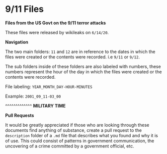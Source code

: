 # 9/11 Files
**Files from the US Govt on the 9/11 terror attacks**

These files were released by wikileaks on `6/14/20`.

**Navigation**

The two main folders: `11` and `12` are in reference to the dates in which the files were created or the contents were recorded. i.e `9/11` or `9/12`.

The sub folders inside of these folders are also labeled with numbers, these numbers represent the hour of the day in which the files were created or the contents were recorded.

File labeling: `YEAR_MONTH_DAY-HOUR-MINUTES`

Example: `2001_09_11-03_00`

^^^^^^^^^^^^^
**MILITARY TIME**

**Pull Requests**

It would be greatly appreciated if those who are looking through these documents find anything of substance, create a pull request to the `description` folder of a `.md` file that describes what you found and why it is of use. This could consist of patterns in government communication, the uncovering of a crime committed by a government official, etc.